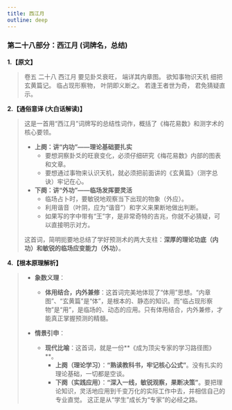 ```yaml
---
title: 西江月
outline: deep
---
```

  
### **第二十八部分：西江月 (词牌名，总结)**

**1.【原文】**
> 卷五 二十八 西江月
> 要见卦爻衰旺，
> 端详其内章图。
> 欲知事物识天机
> 细把玄黄篇记。
> 临占现形察物，
> 叶阴即义断之。
> 若逢王者世为奇，
> 君免猜疑直示。

**2.【通俗意译 (大白话解读)】**
> 这是一首用“西江月”词牌写的总结性词作，概括了《梅花易数》和测字术的核心要领。
> 
> *   **上阕：讲“内功”——理论基础要扎实**
>     *   要想洞察卦爻的旺衰变化，必须仔细研究《梅花易数》内部的图表和文章。
>     *   要想通过事物来认识天机，就必须把前面讲的《玄黄篇》（测字总诀）牢记在心。
> *   **下阕：讲“外功”——临场发挥要灵活**
>     *   临场占卜时，要敏锐地观察当下出现的物象（外应）。
>     *   利用谐音（叶阴，应为“谐音”）和字义来果断地做出判断。
>     *   如果写的字中带有“王”字，是非常奇特的吉兆，你就不必猜疑，可以直接明示对方。
> 
> 这首词，简明扼要地总结了学好预测术的两大支柱：**深厚的理论功底（内功）**和**敏锐的临场应变能力（外功）**。

**4.【根本原理解析】**
> *   **象数义理**：
>     *   **体用结合，内外兼修**：这首词完美地体现了“体用”思想。“内章图”、“玄黄篇”是“体”，是根本的、静态的知识。而“临占现形察物”是“用”，是临场的、动态的应用。只有体用结合，内外兼修，才能真正掌握预测的精髓。
> 
> *   **情景引申**：
>     *   **现代比喻**：这首词，就是一份**《成为顶尖专家的学习路径图》**。
>         *   **上阕（理论学习）**：**“熟读教科书，牢记核心公式”**。没有扎实的理论基础，一切都是空谈。
>         *   **下阕（实践应用）**：**“深入一线，敏锐观察，果断决策”**。要把理论知识，灵活地应用到千变万化的实际工作中去，并相信自己的专业直觉。
>         这正是从“学生”成长为“专家”的必经之路。

